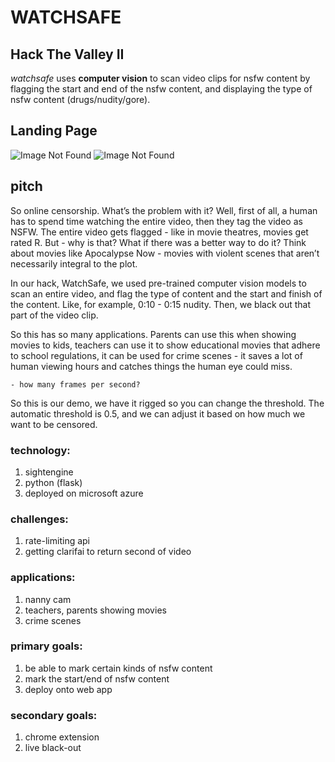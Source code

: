 # WATCHSAFE

## Hack The Valley II

*watchsafe* uses **computer vision** to scan video clips for nsfw content by flagging the start and end of the nsfw content, and displaying the type of nsfw content (drugs/nudity/gore).

## Landing Page
![Image Not Found]('/preview1.png')
![Image Not Found]('/preview2.png')

## pitch

So online censorship. What’s the problem with it? Well, first of all, a human has to spend time watching the entire video, then they tag the video as NSFW. The entire video gets flagged - like in movie theatres, movies get rated R. But - why is that? What if there was a better way to do it? Think about movies like Apocalypse Now - movies with violent scenes that aren’t necessarily integral to the plot.

In our hack, WatchSafe, we used pre-trained computer vision models to scan an entire video, and flag the type of content and the start and finish of the content. Like, for example, 0:10 - 0:15 nudity. Then, we black out that part of the video clip.

So this has so many applications. Parents can use this when showing movies to kids, teachers can use it to show educational movies that adhere to school regulations, it can be used for crime scenes - it saves a lot of human viewing hours and catches things the human eye could miss.

	- how many frames per second?

So this is our demo, we have it rigged so you can change the threshold. The automatic threshold is 0.5, and we can adjust it based on how much we want to be censored.

### technology:
1. sightengine
2. python (flask)
3. deployed on microsoft azure

### challenges:
1. rate-limiting api
2. getting clarifai to return second of video

### applications:
1. nanny cam
2. teachers, parents showing movies
3. crime scenes

### primary goals:
1. be able to mark certain kinds of nsfw content
2. mark the start/end of nsfw content
3. deploy onto web app

### secondary goals:
1. chrome extension
2. live black-out
